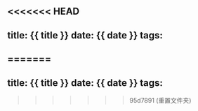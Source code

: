 <<<<<<< HEAD
---
title: {{ title }}
date: {{ date }}
tags:
---
=======
---
title: {{ title }}
date: {{ date }}
tags:
---
>>>>>>> 95d7891 (重置文件夹)
